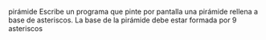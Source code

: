 pirámide
Escribe un programa que pinte por pantalla una pirámide rellena a base de asteriscos. La base de la pirámide debe estar formada por 9 asteriscos